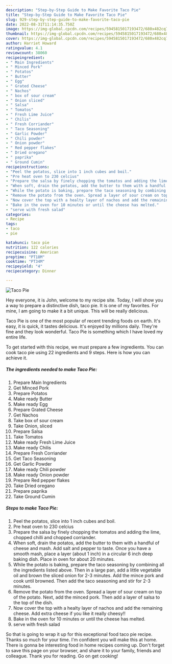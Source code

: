```yaml
---
description: "Step-by-Step Guide to Make Favorite Taco Pie"
title: "Step-by-Step Guide to Make Favorite Taco Pie"
slug: 929-step-by-step-guide-to-make-favorite-taco-pie
date: 2022-08-31T11:14:35.750Z
image: https://img-global.cpcdn.com/recipes/5945815017193472/680x482cq70/taco-pie-recipe-main-photo.jpg
thumbnail: https://img-global.cpcdn.com/recipes/5945815017193472/680x482cq70/taco-pie-recipe-main-photo.jpg
cover: https://img-global.cpcdn.com/recipes/5945815017193472/680x482cq70/taco-pie-recipe-main-photo.jpg
author: Harriet Howard
ratingvalue: 4.1
reviewcount: 38060
recipeingredient:
- " Main Ingredients"
- " Minced Pork"
- " Potatos"
- " Butter"
- " Egg"
- " Grated Cheese"
- " Nachos"
- " box of sour cream"
- " Onion sliced"
- " Salsa"
- " Tomatos"
- " Fresh Lime Juice"
- " Chilis"
- " Fresh Corriander"
- " Taco Seasoning"
- " Garlic Powder"
- " Chili powder"
- " Onion powder"
- " Red pepper flakes"
- " Dried oregano"
- " paprika"
- " Ground Cumin"
recipeinstructions:
- "Peel the potatos, slice into 1 inch cubes and boil."
- "Pre heat oven to 230 celcius"
- "Prepare the salsa by finely chopping the tomatos and adding the lime, chopped chilli and chopped corriander."
- "When soft, drain the potatos, add the butter to them with a handful of cheese and mash. Add salt and pepper to taste. Once you have a smooth mash, place a layer (about 1 inch) in a circular 6 inch deep baking dish. Place in oven for about 20 minutes."
- "While the potato is baking, prepare the taco seasoning by combining all the ingredients listed above. Then in a large pan, add a little vegetable oil and brown the sliced onion for 2-3 minutes. Add the mince pork and cook until browned. Then add the taco seasoning and stir for 2-3 minutes."
- "Remove the potato from the oven. Spread a layer of sour cream on top of the potato. Next, add the minced pork. Then add a layer of salsa to the top of the dish."
- "Now cover the top with a healty layer of nachos and add the remaining cheese. Add extra cheese if you like it really cheesy!!"
- "Bake in the oven for 10 minutes or until the cheese has melted."
- "serve with fresh salad"
categories:
- Recipe
tags:
- taco
- pie

katakunci: taco pie 
nutrition: 122 calories
recipecuisine: American
preptime: "PT18M"
cooktime: "PT34M"
recipeyield: "4"
recipecategory: Dinner

---
```



![Taco Pie](https://img-global.cpcdn.com/recipes/5945815017193472/680x482cq70/taco-pie-recipe-main-photo.jpg)

Hey everyone, it is John, welcome to my recipe site. Today, I will show you a way to prepare a distinctive dish, taco pie. It is one of my favorites. For mine, I am going to make it a bit unique. This will be really delicious.

Taco Pie is one of the most popular of recent trending foods on earth. It's easy, it is quick, it tastes delicious. It's enjoyed by millions daily. They're fine and they look wonderful. Taco Pie is something which I have loved my entire life.




To get started with this recipe, we must prepare a few ingredients. You can cook taco pie using 22 ingredients and 9 steps. Here is how you can achieve it.

<!--inarticleads1-->

##### The ingredients needed to make Taco Pie:

1. Prepare  Main Ingredients
1. Get  Minced Pork
1. Prepare  Potatos
1. Make ready  Butter
1. Make ready  Egg
1. Prepare  Grated Cheese
1. Get  Nachos
1. Take  box of sour cream
1. Take  Onion, sliced
1. Prepare  Salsa
1. Take  Tomatos
1. Make ready  Fresh Lime Juice
1. Make ready  Chilis
1. Prepare  Fresh Corriander
1. Get  Taco Seasoning
1. Get  Garlic Powder
1. Make ready  Chili powder
1. Make ready  Onion powder
1. Prepare  Red pepper flakes
1. Take  Dried oregano
1. Prepare  paprika
1. Take  Ground Cumin




<!--inarticleads2-->

##### Steps to make Taco Pie:

1. Peel the potatos, slice into 1 inch cubes and boil.
1. Pre heat oven to 230 celcius
1. Prepare the salsa by finely chopping the tomatos and adding the lime, chopped chilli and chopped corriander.
1. When soft, drain the potatos, add the butter to them with a handful of cheese and mash. Add salt and pepper to taste. Once you have a smooth mash, place a layer (about 1 inch) in a circular 6 inch deep baking dish. Place in oven for about 20 minutes.
1. While the potato is baking, prepare the taco seasoning by combining all the ingredients listed above. Then in a large pan, add a little vegetable oil and brown the sliced onion for 2-3 minutes. Add the mince pork and cook until browned. Then add the taco seasoning and stir for 2-3 minutes.
1. Remove the potato from the oven. Spread a layer of sour cream on top of the potato. Next, add the minced pork. Then add a layer of salsa to the top of the dish.
1. Now cover the top with a healty layer of nachos and add the remaining cheese. Add extra cheese if you like it really cheesy!!
1. Bake in the oven for 10 minutes or until the cheese has melted.
1. serve with fresh salad




So that is going to wrap it up for this exceptional food taco pie recipe. Thanks so much for your time. I'm confident you will make this at home. There is gonna be interesting food in home recipes coming up. Don't forget to save this page on your browser, and share it to your family, friends and colleague. Thank you for reading. Go on get cooking!

